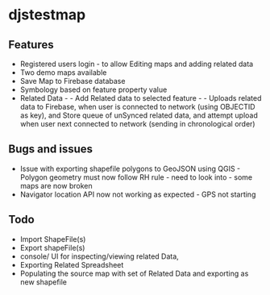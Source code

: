 # djstestmap

## Features ##
 - Registered users login - to allow Editing maps and adding related data
  - Two demo maps available 
  - Save Map to Firebase database
   - Symbology based on feature property value
   - Related Data
    - - Add Related data to selected feature
    - - Uploads related data to Firebase, when user is connected to network (using OBJECTID as key), and Store queue of unSynced related data, and attempt upload when user next connected to network (sending in chronological order)

## Bugs and issues ##

  - Issue with exporting shapefile polygons to GeoJSON using QGIS - Polygon geometry must now follow RH rule - need to look into - some maps are now broken
   - Navigator location API now not working as expected - GPS not starting 


## Todo ##
 - Import ShapeFile(s)
  - Export shapeFile(s)
  - console/ UI for inspecting/viewing related Data,
  - Exporting Related Spreadsheet 
  - Populating the source map with set of Related Data and exporting as new shapefile

